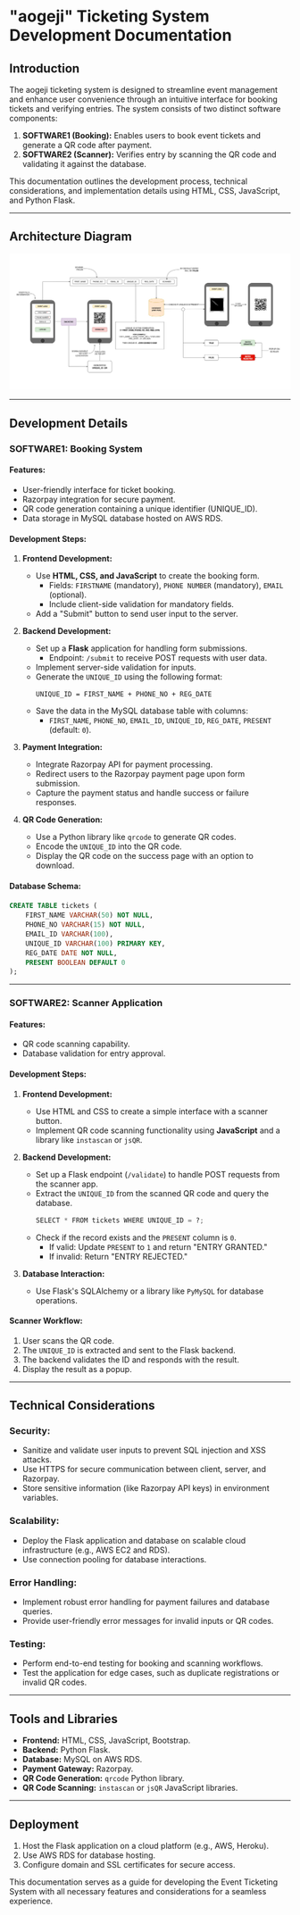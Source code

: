 # "aogeji" Ticketing System Development Documentation

## Introduction
The aogeji ticketing system is designed to streamline event management and enhance user convenience through an intuitive interface for booking tickets and verifying entries. The system consists of two distinct software components:

1. **SOFTWARE1 (Booking):** Enables users to book event tickets and generate a QR code after payment.
2. **SOFTWARE2 (Scanner):** Verifies entry by scanning the QR code and validating it against the database.

This documentation outlines the development process, technical considerations, and implementation details using HTML, CSS, JavaScript, and Python Flask.

---

## Architecture Diagram

![ets_architecture](./ETS-ARCH.jpg)

---

## Development Details

### SOFTWARE1: Booking System

#### Features:
- User-friendly interface for ticket booking.
- Razorpay integration for secure payment.
- QR code generation containing a unique identifier (UNIQUE_ID).
- Data storage in MySQL database hosted on AWS RDS.

#### Development Steps:
1. **Frontend Development:**
   - Use **HTML, CSS, and JavaScript** to create the booking form.
     - Fields: `FIRSTNAME` (mandatory), `PHONE NUMBER` (mandatory), `EMAIL` (optional).
     - Include client-side validation for mandatory fields.
   - Add a "Submit" button to send user input to the server.

2. **Backend Development:**
   - Set up a **Flask** application for handling form submissions.
     - Endpoint: `/submit` to receive POST requests with user data.
   - Implement server-side validation for inputs.
   - Generate the `UNIQUE_ID` using the following format:
     ```
     UNIQUE_ID = FIRST_NAME + PHONE_NO + REG_DATE
     ```
   - Save the data in the MySQL database table with columns:
     - `FIRST_NAME`, `PHONE_NO`, `EMAIL_ID`, `UNIQUE_ID`, `REG_DATE`, `PRESENT` (default: `0`).

3. **Payment Integration:**
   - Integrate Razorpay API for payment processing.
   - Redirect users to the Razorpay payment page upon form submission.
   - Capture the payment status and handle success or failure responses.

4. **QR Code Generation:**
   - Use a Python library like `qrcode` to generate QR codes.
   - Encode the `UNIQUE_ID` into the QR code.
   - Display the QR code on the success page with an option to download.

#### Database Schema:
```sql
CREATE TABLE tickets (
    FIRST_NAME VARCHAR(50) NOT NULL,
    PHONE_NO VARCHAR(15) NOT NULL,
    EMAIL_ID VARCHAR(100),
    UNIQUE_ID VARCHAR(100) PRIMARY KEY,
    REG_DATE DATE NOT NULL,
    PRESENT BOOLEAN DEFAULT 0
);
```

---

### SOFTWARE2: Scanner Application

#### Features:
- QR code scanning capability.
- Database validation for entry approval.

#### Development Steps:
1. **Frontend Development:**
   - Use HTML and CSS to create a simple interface with a scanner button.
   - Implement QR code scanning functionality using **JavaScript** and a library like `instascan` or `jsQR`.

2. **Backend Development:**
   - Set up a Flask endpoint (`/validate`) to handle POST requests from the scanner app.
   - Extract the `UNIQUE_ID` from the scanned QR code and query the database.
     ```python
     SELECT * FROM tickets WHERE UNIQUE_ID = ?;
     ```
   - Check if the record exists and the `PRESENT` column is `0`.
     - If valid: Update `PRESENT` to `1` and return "ENTRY GRANTED."
     - If invalid: Return "ENTRY REJECTED."

3. **Database Interaction:**
   - Use Flask's SQLAlchemy or a library like `PyMySQL` for database operations.

#### Scanner Workflow:
1. User scans the QR code.
2. The `UNIQUE_ID` is extracted and sent to the Flask backend.
3. The backend validates the ID and responds with the result.
4. Display the result as a popup.

---

## Technical Considerations

### Security:
- Sanitize and validate user inputs to prevent SQL injection and XSS attacks.
- Use HTTPS for secure communication between client, server, and Razorpay.
- Store sensitive information (like Razorpay API keys) in environment variables.

### Scalability:
- Deploy the Flask application and database on scalable cloud infrastructure (e.g., AWS EC2 and RDS).
- Use connection pooling for database interactions.

### Error Handling:
- Implement robust error handling for payment failures and database queries.
- Provide user-friendly error messages for invalid inputs or QR codes.

### Testing:
- Perform end-to-end testing for booking and scanning workflows.
- Test the application for edge cases, such as duplicate registrations or invalid QR codes.

---

## Tools and Libraries
- **Frontend:** HTML, CSS, JavaScript, Bootstrap.
- **Backend:** Python Flask.
- **Database:** MySQL on AWS RDS.
- **Payment Gateway:** Razorpay.
- **QR Code Generation:** `qrcode` Python library.
- **QR Code Scanning:** `instascan` or `jsQR` JavaScript libraries.

---

## Deployment
1. Host the Flask application on a cloud platform (e.g., AWS, Heroku).
2. Use AWS RDS for database hosting.
3. Configure domain and SSL certificates for secure access.

This documentation serves as a guide for developing the Event Ticketing System with all necessary features and considerations for a seamless experience.

